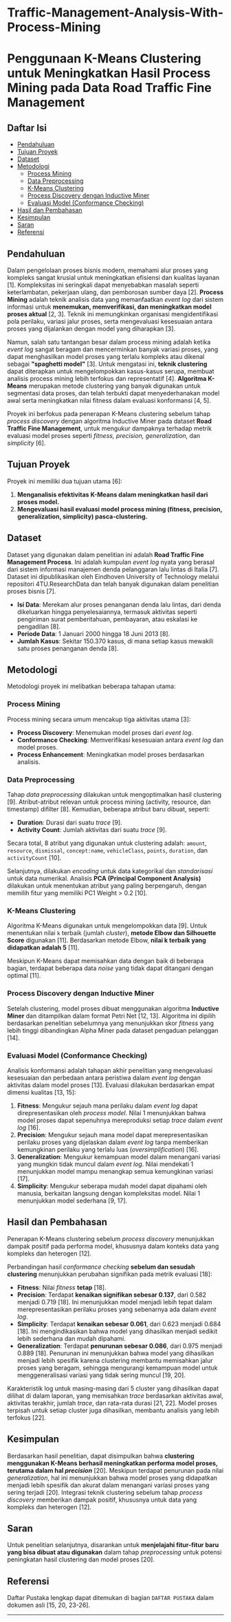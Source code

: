 # Traffic-Management-Analysis-With-Process-Mining
# Penggunaan K-Means Clustering untuk Meningkatkan Hasil Process Mining pada Data Road Traffic Fine Management

## Daftar Isi
- [Pendahuluan](#pendahuluan)
- [Tujuan Proyek](#tujuan-proyek)
- [Dataset](#dataset)
- [Metodologi](#metodologi)
  - [Process Mining](#process-mining)
  - [Data Preprocessing](#data-preprocessing)
  - [K-Means Clustering](#k-means-clustering)
  - [Process Discovery dengan Inductive Miner](#process-discovery-dengan-inductive-miner)
  - [Evaluasi Model (Conformance Checking)](#evaluasi-model-conformance-checking)
- [Hasil dan Pembahasan](#hasil-dan-pembahasan)
- [Kesimpulan](#kesimpulan)
- [Saran](#saran)
- [Referensi](#referensi)

## Pendahuluan

Dalam pengelolaan proses bisnis modern, memahami alur proses yang kompleks sangat krusial untuk meningkatkan efisiensi dan kualitas layanan [1]. Kompleksitas ini seringkali dapat menyebabkan masalah seperti keterlambatan, pekerjaan ulang, dan pemborosan sumber daya [2]. **Process Mining** adalah teknik analisis data yang memanfaatkan *event log* dari sistem informasi untuk **menemukan, memverifikasi, dan meningkatkan model proses aktual** [2, 3]. Teknik ini memungkinkan organisasi mengidentifikasi pola perilaku, variasi jalur proses, serta mengevaluasi kesesuaian antara proses yang dijalankan dengan model yang diharapkan [3].

Namun, salah satu tantangan besar dalam process mining adalah ketika *event log* sangat beragam dan mencerminkan banyak variasi proses, yang dapat menghasilkan model proses yang terlalu kompleks atau dikenal sebagai **"spaghetti model"** [3]. Untuk mengatasi ini, **teknik clustering** dapat diterapkan untuk mengelompokkan kasus-kasus serupa, membuat analisis process mining lebih terfokus dan representatif [4]. **Algoritma K-Means** merupakan metode clustering yang banyak digunakan untuk segmentasi data proses, dan telah terbukti dapat menyederhanakan model awal serta meningkatkan nilai fitness dalam evaluasi konformansi [4, 5].

Proyek ini berfokus pada penerapan K-Means clustering sebelum tahap *process discovery* dengan algoritma Inductive Miner pada dataset **Road Traffic Fine Management**, untuk mengukur dampaknya terhadap metrik evaluasi model proses seperti *fitness, precision, generalization*, dan *simplicity* [6].

## Tujuan Proyek

Proyek ini memiliki dua tujuan utama [6]:
1.  **Menganalisis efektivitas K-Means dalam meningkatkan hasil dari proses model.**
2.  **Mengevaluasi hasil evaluasi model process mining (fitness, precision, generalization, simplicity) pasca-clustering.**

## Dataset

Dataset yang digunakan dalam penelitian ini adalah **Road Traffic Fine Management Process**. Ini adalah kumpulan *event log* nyata yang berasal dari sistem informasi manajemen denda pelanggaran lalu lintas di Italia [7]. Dataset ini dipublikasikan oleh Eindhoven University of Technology melalui repositori 4TU.ResearchData dan telah banyak digunakan dalam penelitian proses bisnis [7].

*   **Isi Data**: Merekam alur proses penanganan denda lalu lintas, dari denda dikeluarkan hingga penyelesaiannya, termasuk aktivitas seperti pengiriman surat pemberitahuan, pembayaran, atau eskalasi ke pengadilan [8].
*   **Periode Data**: 1 Januari 2000 hingga 18 Juni 2013 [8].
*   **Jumlah Kasus**: Sekitar 150.370 kasus, di mana setiap kasus mewakili satu proses penanganan denda [8].

## Metodologi

Metodologi proyek ini melibatkan beberapa tahapan utama:

### Process Mining

Process mining secara umum mencakup tiga aktivitas utama [3]:
*   **Process Discovery**: Menemukan model proses dari *event log*.
*   **Conformance Checking**: Memverifikasi kesesuaian antara *event log* dan model proses.
*   **Process Enhancement**: Meningkatkan model proses berdasarkan analisis.

### Data Preprocessing

Tahap *data preprocessing* dilakukan untuk mengoptimalkan hasil clustering [9]. Atribut-atribut relevan untuk process mining (activity, resource, dan timestamp) difilter [8]. Kemudian, beberapa atribut baru dibuat, seperti:
*   **Duration**: Durasi dari suatu *trace* [9].
*   **Activity Count**: Jumlah aktivitas dari suatu *trace* [9].

Secara total, 8 atribut yang digunakan untuk clustering adalah: `amount`, `resource`, `dismissal`, `concept:name`, `vehicleClass`, `points`, `duration`, dan `activityCount` [10].

Selanjutnya, dilakukan *encoding* untuk data kategorikal dan *standarisasi* untuk data numerikal. Analisis **PCA (Principal Component Analysis)** dilakukan untuk menentukan atribut yang paling berpengaruh, dengan memilih fitur yang memiliki PC1 Weight > 0.2 [10].

### K-Means Clustering

Algoritma K-Means digunakan untuk mengelompokkan data [9]. Untuk menentukan nilai `k` terbaik (jumlah *cluster*), **metode Elbow dan Silhouette Score** digunakan [11]. Berdasarkan metode Elbow, **nilai k terbaik yang didapatkan adalah 5** [11].

Meskipun K-Means dapat memisahkan data dengan baik di beberapa bagian, terdapat beberapa data *noise* yang tidak dapat ditangani dengan optimal [11].

### Process Discovery dengan Inductive Miner

Setelah clustering, model proses dibuat menggunakan algoritma **Inductive Miner** dan ditampilkan dalam format Petri Net [12, 13]. Algoritma ini dipilih berdasarkan penelitian sebelumnya yang menunjukkan skor *fitness* yang lebih tinggi dibandingkan Alpha Miner pada dataset pengaduan pelanggan [14].

### Evaluasi Model (Conformance Checking)

Analisis konformansi adalah tahapan akhir penelitian yang mengevaluasi kesesuaian dan perbedaan antara peristiwa dalam *event log* dengan aktivitas dalam model proses [13]. Evaluasi dilakukan berdasarkan empat dimensi kualitas [13, 15]:

1.  **Fitness**: Mengukur sejauh mana perilaku dalam *event log* dapat direpresentasikan oleh *process model*. Nilai 1 menunjukkan bahwa model proses dapat sepenuhnya mereproduksi setiap *trace* dalam *event log* [16].
2.  **Precision**: Mengukur sejauh mana model dapat merepresentasikan perilaku proses yang dijelaskan dalam *event log* tanpa memberikan kemungkinan perilaku yang terlalu luas (*oversimplification*) [16].
3.  **Generalization**: Mengukur kemampuan model dalam menangani variasi yang mungkin tidak muncul dalam *event log*. Nilai mendekati 1 menunjukkan model mampu menangkap semua kemungkinan variasi [17].
4.  **Simplicity**: Mengukur seberapa mudah model dapat dipahami oleh manusia, berkaitan langsung dengan kompleksitas model. Nilai 1 menunjukkan model sederhana [9, 17].

## Hasil dan Pembahasan

Penerapan K-Means clustering sebelum *process discovery* menunjukkan dampak positif pada performa model, khususnya dalam konteks data yang kompleks dan heterogen [12].

Perbandingan hasil *conformance checking* **sebelum dan sesudah clustering** menunjukkan perubahan signifikan pada metrik evaluasi [18]:

*   **Fitness**: Nilai *fitness* **tetap** [18].
*   **Precision**: Terdapat **kenaikan signifikan sebesar 0.137**, dari 0.582 menjadi 0.719 [18]. Ini menunjukkan model menjadi lebih tepat dalam merepresentasikan perilaku proses yang sebenarnya ada dalam *event log*.
*   **Simplicity**: Terdapat **kenaikan sebesar 0.061**, dari 0.623 menjadi 0.684 [18]. Ini mengindikasikan bahwa model yang dihasilkan menjadi sedikit lebih sederhana dan mudah dipahami.
*   **Generalization**: Terdapat **penurunan sebesar 0.086**, dari 0.975 menjadi 0.889 [18]. Penurunan ini menunjukkan bahwa model yang dihasilkan menjadi lebih spesifik karena clustering membantu memisahkan jalur proses yang beragam, sehingga mengurangi kemampuan model untuk menggeneralisasi variasi yang tidak sering muncul [19, 20].

Karakteristik log untuk masing-masing dari 5 cluster yang dihasilkan dapat dilihat di dalam laporan, yang memisahkan *trace* berdasarkan aktivitas awal, aktivitas terakhir, jumlah *trace*, dan rata-rata durasi [21, 22]. Model proses terpisah untuk setiap cluster juga dihasilkan, membantu analisis yang lebih terfokus [22].

## Kesimpulan

Berdasarkan hasil penelitian, dapat disimpulkan bahwa **clustering menggunakan K-Means berhasil meningkatkan performa model proses, terutama dalam hal *precision*** [20]. Meskipun terdapat penurunan pada nilai *generalization*, hal ini menunjukkan bahwa model proses yang didapatkan menjadi lebih spesifik dan akurat dalam menangani variasi proses yang sering terjadi [20]. Integrasi teknik clustering sebelum tahap *process discovery* memberikan dampak positif, khususnya untuk data yang kompleks dan heterogen [12].

## Saran

Untuk penelitian selanjutnya, disarankan untuk **menjelajahi fitur-fitur baru yang bisa dibuat atau digunakan** dalam tahap *preprocessing* untuk potensi peningkatan hasil clustering dan model proses [20].

## Referensi

Daftar Pustaka lengkap dapat ditemukan di bagian `DAFTAR PUSTAKA` dalam dokumen asli [15, 20, 23-26].

---
